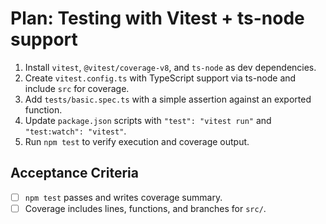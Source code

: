# Plan: Testing with Vitest + ts-node support

1. Install `vitest`, `@vitest/coverage-v8`, and `ts-node` as dev dependencies.
2. Create `vitest.config.ts` with TypeScript support via ts-node and include `src` for coverage.
3. Add `tests/basic.spec.ts` with a simple assertion against an exported function.
4. Update `package.json` scripts with `"test": "vitest run"` and `"test:watch": "vitest"`.
5. Run `npm test` to verify execution and coverage output.

## Acceptance Criteria
- [ ] `npm test` passes and writes coverage summary.
- [ ] Coverage includes lines, functions, and branches for `src/`.

